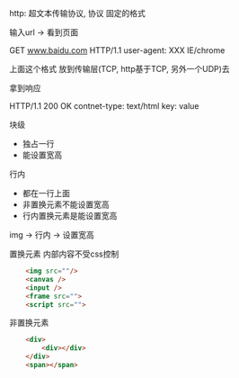 http: 超文本传输协议, 协议 固定的格式

输入url  ->   看到页面

GET www.baidu.com HTTP/1.1
user-agent: XXX IE/chrome

上面这个格式  放到传输层(TCP, http基于TCP, 另外一个UDP)去

拿到响应

HTTP/1.1  200  OK
contnet-type: text/html
key: value



块级
- 独占一行
- 能设置宽高

行内
- 都在一行上面
- 非置换元素不能设置宽高 
- 行内置换元素是能设置宽高

img ->  行内  ->  设置宽高

置换元素
内部内容不受css控制
```html
    <img src=""/>
    <canvas />
    <input />
    <frame src="">
    <script src="">
```

非置换元素
```html
    <div>
        <div></div>
    </div>
    <span></span>
```